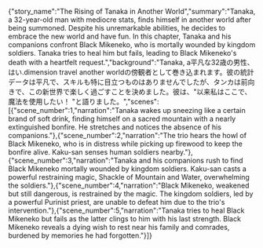 {"story_name":"The Rising of Tanaka in Another World","summary":"Tanaka, a 32-year-old man with mediocre stats, finds himself in another world after being summoned. Despite his unremarkable abilities, he decides to embrace the new world and have fun. In this chapter, Tanaka and his companions confront Black Mikeneko, who is mortally wounded by kingdom soldiers. Tanaka tries to heal him but fails, leading to Black Mikeneko's death with a heartfelt request.","background":"Tanaka, a平凡な32歳の男性、はい.dimension travel another worldの傍観者として巻き込まれます。彼の統計データは平凡で、スキルも特に目立つものはありませんでしたが、タンカは前向きで、この新世界で楽しく過ごすことを決めました。彼は、\"以来私はここで、魔法を使用したい！ \"と語りました。","scenes":[{"scene_number":1,"narration":"Tanaka wakes up sneezing like a certain brand of soft drink, finding himself on a sacred mountain with a nearly extinguished bonfire. He stretches and notices the absence of his companions."},{"scene_number":2,"narration":"The trio hears the howl of Black Mikeneko, who is in distress while picking up firewood to keep the bonfire alive. Kaku-san senses human soldiers nearby."},{"scene_number":3,"narration":"Tanaka and his companions rush to find Black Mikeneko mortally wounded by kingdom soldiers. Kaku-san casts a powerful restraining magic, Shackle of Mountain and Water, overwhelming the soldiers."},{"scene_number":4,"narration":"Black Mikeneko, weakened but still dangerous, is restrained by the magic. The kingdom soldiers, led by a powerful Purinist priest, are unable to defeat him due to the trio's intervention."},{"scene_number":5,"narration":"Tanaka tries to heal Black Mikeneko but fails as the latter clings to him with his last strength. Black Mikeneko reveals a dying wish to rest near his family and comrades, burdened by memories he had forgotten."}]}